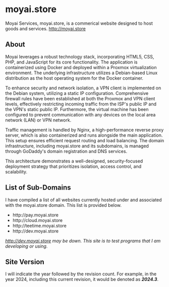 # moyai.store
Moyai Services, moyai.store, is a commerical website designed to host goods and services. http://moyai.store

## About
Moyai leverages a robust technology stack, incorporating HTML5, CSS, PHP, and JavaScript for its core functionality. The application is containerized using Docker and deployed within a Proxmox virtualization environment. The underlying infrastructure utilizes a Debian-based Linux distribution as the host operating system for the Docker container.

To enhance security and network isolation, a VPN client is implemented on the Debian system, utilizing a static IP configuration. Comprehensive firewall rules have been established at both the Proxmox and VPN client levels, effectively restricting incoming traffic from the ISP's public IP and the VPN's static public IP. Furthermore, the virtual machine has been configured to prevent communication with any devices on the local area network (LAN) or VPN network.

Traffic management is handled by Nginx, a high-performance reverse proxy server, which is also containerized and runs alongside the main application. This setup ensures efficient request routing and load balancing. The domain infrastructure, including moyai.store and its subdomains, is managed through GoDaddy's domain registration and DNS services.

This architecture demonstrates a well-designed, security-focused deployment strategy that prioritizes isolation, access control, and scalability.

## List of Sub-Domains
I have compiled a list of all websites currently hosted under and associated with the moyai.store domain. This list is provided below.
<ul>
  <li>http://pay.moyai.store</li>
  <li>http://cloud.moyai.store</li>
  <li>http://teetime.moyai.store</li>
  <li>http://dev.moyai.store</li> 
</ul>

<em> http://dev.moyai.store may be down. This site is to test programs that I am developing or using.</em>

## Site Version
I will indicate the year followed by the revision count. For example, in the year 2024, including this current revision, it would be denoted as <b><em>2024.3</em></b>.
